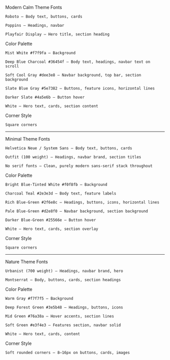 Modern Calm Theme
Fonts

    Roboto – Body text, buttons, cards

    Poppins – Headings, navbar

    Playfair Display – Hero title, section heading

Color Palette

    Mist White #f7f9fa – Background

    Deep Blue Charcoal #36454f – Body text, headings, navbar text on scroll

    Soft Cool Gray #dee3e8 – Navbar background, top bar, section background

    Slate Blue Gray #5e7382 – Buttons, feature icons, horizontal lines

    Darker Slate #4a5e6b – Button hover

    White – Hero text, cards, section content

Corner Style

    Square corners



------------------------


Minimal Theme
Fonts

    Helvetica Neue / System Sans – Body text, buttons, cards

    Outfit (100 weight) – Headings, navbar brand, section titles

    No serif fonts – Clean, purely modern sans-serif stack throughout

Color Palette

    Bright Blue-Tinted White #f0f8fb – Background

    Charcoal Teal #2e3e3d – Body text, feature labels

    Rich Blue-Green #2f6e8c – Headings, buttons, icons, horizontal lines

    Pale Blue-Green #d2e8f0 – Navbar background, section background

    Darker Blue-Green #25566e – Button hover

    White – Hero text, cards, section overlay

Corner Style

    Square corners



---------------------------


Nature Theme
Fonts

    Urbanist (700 weight) – Headings, navbar brand, hero

    Montserrat – Body, buttons, cards, section headings

Color Palette

    Warm Gray #f7f7f5 – Background

    Deep Forest Green #3e5b48 – Headings, buttons, icons

    Mid Green #76a38a – Hover accents, section lines

    Soft Green #e3f4e3 – Features section, navbar solid

    White – Hero text, cards, content

Corner Style

    Soft rounded corners – 8–16px on buttons, cards, images